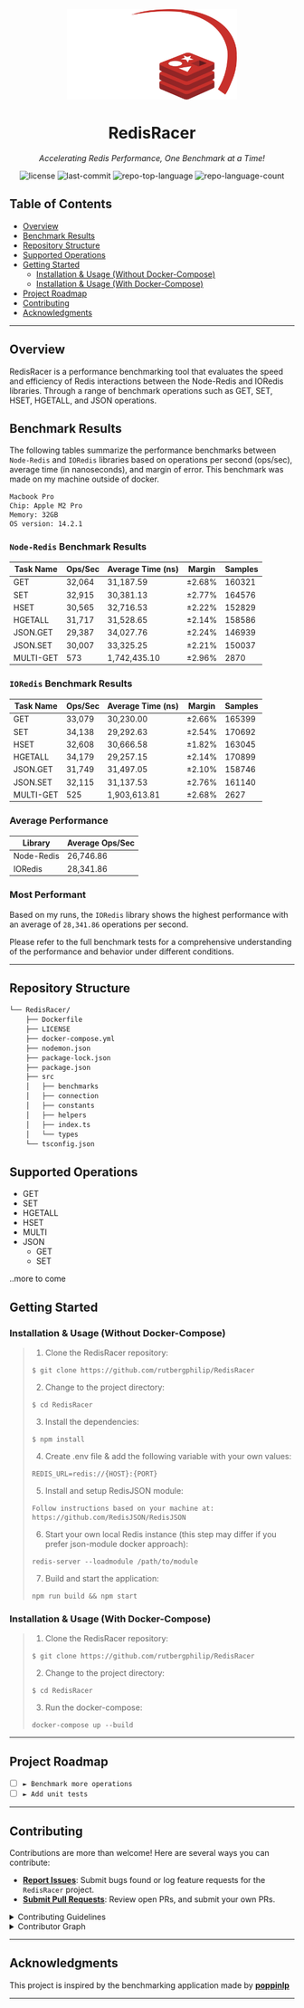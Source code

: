 <p align="center">
  <img src="https://github.com/rutbergphilip/RedisRacer/blob/main/logo_transparent.png?raw=true" width="300" alt="project-logo">
</p>
<p align="center">
    <h1 align="center">RedisRacer</h1>
</p>
<p align="center">
    <em>Accelerating Redis Performance, One Benchmark at a Time!</em>
</p>
<p align="center">
	<img src="https://img.shields.io/github/license/rutbergphilip/RedisRacer?style=default&logo=opensourceinitiative&logoColor=white&color=0080ff" alt="license">
	<img src="https://img.shields.io/github/last-commit/rutbergphilip/RedisRacer?style=default&logo=git&logoColor=white&color=0080ff" alt="last-commit">
	<img src="https://img.shields.io/github/languages/top/rutbergphilip/RedisRacer?style=default&color=0080ff" alt="repo-top-language">
	<img src="https://img.shields.io/github/languages/count/rutbergphilip/RedisRacer?style=default&color=0080ff" alt="repo-language-count">
<p>

## Table of Contents

- [ Overview](#-overview)
- [ Benchmark Results](#-benchmark-results)
- [ Repository Structure](#-repository-structure)
- [ Supported Operations](#-supported-operations)
- [ Getting Started](#-getting-started)
  - [ Installation & Usage (Without Docker-Compose)](<#-installation-&-usage-(without-docker-compose)>)
  - [ Installation & Usage (With Docker-Compose)](<#-installation-&-usage-(with-docker-compose)>)
- [ Project Roadmap](#-project-roadmap)
- [ Contributing](#-contributing)
- [ Acknowledgments](#-acknowledgments)

---

## Overview

RedisRacer is a performance benchmarking tool that evaluates the speed and efficiency of Redis interactions between the Node-Redis and IORedis libraries. Through a range of benchmark operations such as GET, SET, HSET, HGETALL, and JSON operations.

## Benchmark Results

The following tables summarize the performance benchmarks between `Node-Redis` and `IORedis` libraries based on operations per second (ops/sec), average time (in nanoseconds), and margin of error. This benchmark was made on my machine outside of docker.

```
Macbook Pro
Chip: Apple M2 Pro
Memory: 32GB
OS version: 14.2.1
```

### `Node-Redis` Benchmark Results

| Task Name | Ops/Sec | Average Time (ns) | Margin | Samples |
| --------- | ------- | ----------------- | ------ | ------- |
| GET       | 32,064  | 31,187.59         | ±2.68% | 160321  |
| SET       | 32,915  | 30,381.13         | ±2.77% | 164576  |
| HSET      | 30,565  | 32,716.53         | ±2.22% | 152829  |
| HGETALL   | 31,717  | 31,528.65         | ±2.14% | 158586  |
| JSON.GET  | 29,387  | 34,027.76         | ±2.24% | 146939  |
| JSON.SET  | 30,007  | 33,325.25         | ±2.21% | 150037  |
| MULTI-GET | 573     | 1,742,435.10      | ±2.96% | 2870    |

### `IORedis` Benchmark Results

| Task Name | Ops/Sec | Average Time (ns) | Margin | Samples |
| --------- | ------- | ----------------- | ------ | ------- |
| GET       | 33,079  | 30,230.00         | ±2.66% | 165399  |
| SET       | 34,138  | 29,292.63         | ±2.54% | 170692  |
| HSET      | 32,608  | 30,666.58         | ±1.82% | 163045  |
| HGETALL   | 34,179  | 29,257.15         | ±2.14% | 170899  |
| JSON.GET  | 31,749  | 31,497.05         | ±2.10% | 158746  |
| JSON.SET  | 32,115  | 31,137.53         | ±2.76% | 161140  |
| MULTI-GET | 525     | 1,903,613.81      | ±2.68% | 2627    |

### Average Performance

| Library    | Average Ops/Sec |
| ---------- | --------------- |
| Node-Redis | 26,746.86       |
| IORedis    | 28,341.86       |

### Most Performant

Based on my runs, the `IORedis` library shows the highest performance with an average of `28,341.86` operations per second.

Please refer to the full benchmark tests for a comprehensive understanding of the performance and behavior under different conditions.

---

## Repository Structure

```sh
└── RedisRacer/
    ├── Dockerfile
    ├── LICENSE
    ├── docker-compose.yml
    ├── nodemon.json
    ├── package-lock.json
    ├── package.json
    ├── src
    │   ├── benchmarks
    │   ├── connection
    │   ├── constants
    │   ├── helpers
    │   ├── index.ts
    │   └── types
    └── tsconfig.json
```

## Supported Operations

- GET
- SET
- HGETALL
- HSET
- MULTI
- JSON
  - GET
  - SET

..more to come

## Getting Started

### Installation & Usage (Without Docker-Compose)

> 1. Clone the RedisRacer repository:
>
> ```console
> $ git clone https://github.com/rutbergphilip/RedisRacer
> ```
>
> 2. Change to the project directory:
>
> ```console
> $ cd RedisRacer
> ```
>
> 3. Install the dependencies:
>
> ```console
> $ npm install
> ```
>
> 4. Create .env file & add the following variable with your own values:
>
> ```console
> REDIS_URL=redis://{HOST}:{PORT}
> ```
>
> 5. Install and setup RedisJSON module:
>
> ```console
> Follow instructions based on your machine at:
> https://github.com/RedisJSON/RedisJSON
> ```
>
> 6. Start your own local Redis instance (this step may differ if you prefer json-module docker approach):
>
> ```console
> redis-server --loadmodule /path/to/module
> ```
>
> 7. Build and start the application:
>
> ```console
> npm run build && npm start
> ```

### Installation & Usage (With Docker-Compose)

> 1. Clone the RedisRacer repository:
>
> ```console
> $ git clone https://github.com/rutbergphilip/RedisRacer
> ```
>
> 2. Change to the project directory:
>
> ```console
> $ cd RedisRacer
> ```
>
> 3. Run the docker-compose:
>
> ```console
> docker-compose up --build
> ```

---

## Project Roadmap

- [ ] `► Benchmark more operations`
- [ ] `► Add unit tests`

---

## Contributing

Contributions are more than welcome! Here are several ways you can contribute:

- **[Report Issues](https://github.com/rutbergphilip/RedisRacer/issues)**: Submit bugs found or log feature requests for the `RedisRacer` project.
- **[Submit Pull Requests](https://github.com/rutbergphilip/RedisRacer/blob/main/CONTRIBUTING.md)**: Review open PRs, and submit your own PRs.

<details closed>
<summary>Contributing Guidelines</summary>

1. **Fork the Repository**: Start by forking the project repository to your github account.
2. **Clone Locally**: Clone the forked repository to your local machine using a git client.
   ```sh
   git clone https://github.com/rutbergphilip/RedisRacer
   ```
3. **Create a New Branch**: Always work on a new branch, giving it a descriptive name.
   ```sh
   git checkout -b new-benchmarks
   ```
4. **Make Your Changes**: Develop and test your changes locally.
5. **Commit Your Changes**: Commit with a clear message describing your updates.
   ```sh
   git commit -m 'Implemented some more benchmarks'
   ```
6. **Push to github**: Push the changes to your forked repository.
   ```sh
   git push origin new-benchmarks
   ```
7. **Submit a Pull Request**: Create a PR against the original project repository where you clearly describe the changes and their motivations.
8. **Review**: Once your PR is reviewed and approved, it will be merged into the main branch. 😃
</details>

<details closed>
<summary>Contributor Graph</summary>
<br>
<p align="center">
   <a href="https://github.com{/rutbergphilip/RedisRacer/}graphs/contributors">
      <img src="https://contrib.rocks/image?repo=rutbergphilip/RedisRacer">
   </a>
</p>
</details>

---

## Acknowledgments

This project is inspired by the benchmarking application made by [**poppinlp**](https://github.com/poppinlp/node_redis-vs-ioredis)

---
